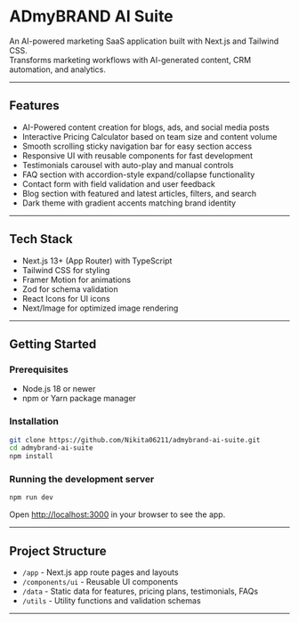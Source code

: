 # ADmyBRAND AI Suite

An AI-powered marketing SaaS application built with Next.js and Tailwind CSS.  
Transforms marketing workflows with AI-generated content, CRM automation, and analytics.

---

## Features

- AI-Powered content creation for blogs, ads, and social media posts  
- Interactive Pricing Calculator based on team size and content volume  
- Smooth scrolling sticky navigation bar for easy section access
- Responsive UI with reusable components for fast development  
- Testimonials carousel with auto-play and manual controls  
- FAQ section with accordion-style expand/collapse functionality  
- Contact form with field validation and user feedback
- Blog section with featured and latest articles, filters, and search
- Dark theme with gradient accents matching brand identity  

---

## Tech Stack

- Next.js 13+ (App Router) with TypeScript  
- Tailwind CSS for styling  
- Framer Motion for animations  
- Zod for schema validation  
- React Icons for UI icons  
- Next/Image for optimized image rendering  

---

## Getting Started

### Prerequisites
- Node.js 18 or newer  
- npm or Yarn package manager  

### Installation

```bash
git clone https://github.com/Nikita06211/admybrand-ai-suite.git
cd admybrand-ai-suite
npm install
```

### Running the development server
```bash
npm run dev
```
Open [http://localhost:3000](http://localhost:3000) in your browser to see the app.


---

## Project Structure

- `/app` - Next.js app route pages and layouts  
- `/components/ui` - Reusable UI components  
- `/data` - Static data for features, pricing plans, testimonials, FAQs  
- `/utils` - Utility functions and validation schemas  

---



